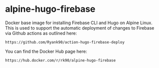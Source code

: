 # alpine-hugo-firebase

Docker base image for installing Firebase CLI and Hugo on Alpine Linux. This is used to support the automatic deployment of changes to Firebase via Github actions as outlined here:

`https://github.com/Ryank90/action-hugo-firebase-deploy`

You can find the Docker Hub page here:

`https://hub.docker.com/r/rk90/alpine-hugo-firebase`
